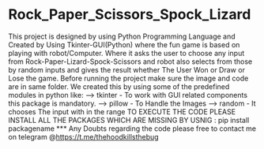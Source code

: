 # Rock_Paper_Scissors_Spock_Lizard
This project is designed by using Python Programming Language and Created by Using Tkinter-GUI(Python) where the fun game is based on playing with robot/Computer. Where it asks the user to choose any input from 
Rock-Paper-Lizard-Spock-Scissors and robot also selects from those by random inputs and gives the result whether The User Won or Draw or Lose the game.
Before running the project make sure the image and code are in same folder. 
We created this by using some of the predefined modules in python like:
--> tkinter - To work with GUI related components this package is mandatory.
--> pillow - To Handle the Images
--> random - It chooses The input with in the range
TO EXECUTE THE CODE PLEASE INSTALL ALL THE PACKAGES WHICH ARE MISSING BY USNIG : pip install packagename
*** Any Doubts regarding the code please free to contact me on telegram @https://t.me/thehoodkillsthebug

